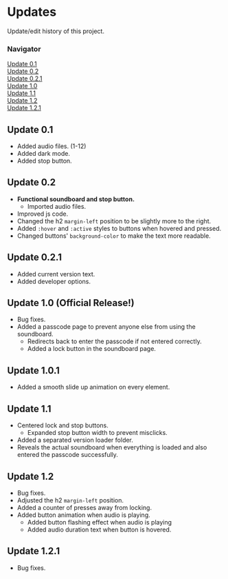 # Updates

Update/edit history of this project.

### Navigator

[Update 0.1](#update-01)<br>
[Update 0.2](#update-02)<br>
[Update 0.2.1](#update-021)<br>
[Update 1.0](#update-10-official-release!)<br>
[Update 1.1](#update-11)<br>
[Update 1.2](#update-12)<br>
[Update 1.2.1](#update-121)

## Update 0.1

- Added audio files. (1-12)
- Added dark mode.
- Added stop button.

## Update 0.2

- **Functional soundboard and stop button.**
  - Imported audio files.
- Improved js code.
- Changed the h2 `margin-left` position to be slightly more to the right.
- Added `:hover` and `:active` styles to buttons when hovered and pressed.
- Changed buttons' `background-color` to make the text more readable.

## Update 0.2.1

- Added current version text.
- Added developer options.

## Update 1.0 (Official Release!)

- Bug fixes.
- Added a passcode page to prevent anyone else from using the soundboard.
  - Redirects back to enter the passcode if not entered correctly.
  - Added a lock button in the soundboard page.

## Update 1.0.1

- Added a smooth slide up animation on every element.

## Update 1.1

- Centered lock and stop buttons.
  - Expanded stop button width to prevent misclicks.
- Added a separated version loader folder.
- Reveals the actual soundboard when everything is loaded and also entered the passcode successfully.

## Update 1.2

- Bug fixes.
- Adjusted the h2 `margin-left` position.
- Added a counter of presses away from locking.
- Added button animation when audio is playing.
  - Added button flashing effect when audio is playing
  - Added audio duration text when button is hovered.

## Update 1.2.1

- Bug fixes.

